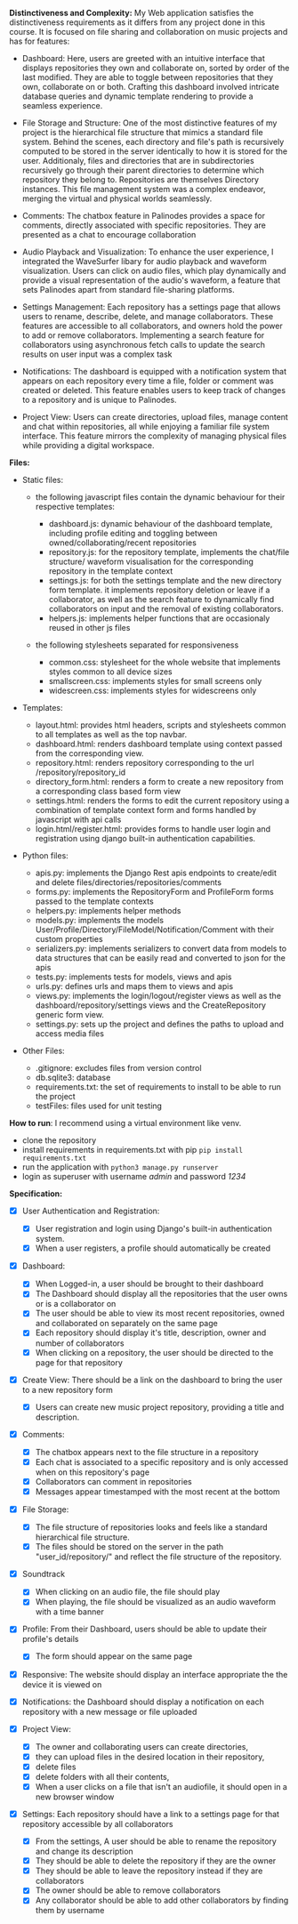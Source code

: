 **Distinctiveness and Complexity:**
  My Web application satisfies the distinctiveness requirements as it differs from any project done in this course. It is focused on file sharing and collaboration on music projects and has for features:
  - Dashboard:
      Here, users are greeted with an intuitive interface that displays repositories they own and collaborate on, sorted by order of the last modified. They are able to toggle between repositories that they own, collaborate on or both. Crafting this dashboard involved intricate database queries and dynamic template rendering to provide a seamless experience.

  - File Storage and Structure:
      One of the most distinctive features of my project is the hierarchical file structure that mimics a standard file system. Behind the scenes, each directory and file's path is recursively computed to be stored in the server identically to how it is stored for the user. Additionaly, files and directories that are in subdirectories recursively go through their parent directories to determine which repository they belong to. Repositories are themselves Directory instances. This file management system was a complex endeavor, merging the virtual and physical worlds seamlessly.

  - Comments:
      The chatbox feature in Palinodes provides a space for comments, directly associated with specific repositories. They are presented as a chat to encourage collaboration

  - Audio Playback and Visualization:
      To enhance the user experience, I integrated the WaveSurfer libary for audio playback and waveform visualization. Users can click on audio files, which play dynamically and provide a visual representation of the audio's waveform, a feature that sets Palinodes apart from standard file-sharing platforms.

  - Settings Management:
      Each repository has a settings page that allows users to rename, describe, delete, and manage collaborators. These features are accessible to all collaborators, and owners hold the power to add or remove collaborators. Implementing a search feature for collaborators using asynchronous fetch calls to update the search results on user input was a complex task

  - Notifications:
      The dashboard is equipped with a notification system that appears on each repository every time a file, folder or comment was created or deleted. This feature enables users to keep track of changes to a repository and is unique to Palinodes.

  - Project View:
      Users can create directories, upload files, manage content and chat within repositories, all while enjoying a familiar file system interface. This feature mirrors the complexity of managing physical files while providing a digital workspace.

**Files:**
  - Static files:
    - the following javascript files contain the dynamic behaviour for their respective templates:
      - dashboard.js: dynamic behaviour of the dashboard template, including profile editing and toggling between owned/collaborating/recent repositories
      - repository.js: for the repository template, implements the chat/file structure/ waveform visualisation for the corresponding repository in the template context
      - settings.js: for both the settings template and the new directory form template. it implements repository deletion or leave if a collaborator, as well as the search feature to dynamically find collaborators on input and the removal of existing collaborators.
      - helpers.js: implements helper functions that are occasionaly reused in other js files

    - the following stylesheets separated for responsiveness
      - common.css: stylesheet for the whole website that implements styles common to all device sizes
      - smallscreen.css: implements styles for small screens only
      - widescreen.css: implements styles for widescreens only
  
  - Templates:
    - layout.html: provides html headers, scripts and stylesheets common to all templates as well as the top navbar.
    - dashboard.html: renders dashboard template using context passed from the corresponding view.
    - repository.html: renders repository corresponding to the url /repository/repository_id
    - directory_form.html: renders a form to create a new repository from a corresponding class based form view
    - settings.html: renders the forms to edit the current repository using a combination of template context form and forms handled by javascript with api calls
    - login.html/register.html: provides forms to handle user login and registration using django built-in authentication capabilities.

  - Python files:
    - apis.py: implements the Django Rest apis endpoints to create/edit and delete files/directories/repositories/comments
    - forms.py: implements the RepositoryForm and ProfileForm forms passed to the template contexts
    - helpers.py: implements helper methods
    - models.py: implements the models User/Profile/Directory/FileModel/Notification/Comment with their custom properties
    - serializers.py: implements serializers to convert data from models to data structures that can be easily read and converted to json for the apis
    - tests.py: implements tests for models, views and apis
    - urls.py: defines urls and maps them to views and apis
    - views.py: implements the login/logout/register views as well as the dashboard/repository/settings views and the CreateRepository generic form view.
    - settings.py: sets up the project and defines the paths to upload and access media files

  
  - Other Files:
    - .gitignore: excludes files from version control
    - db.sqlite3: database
    - requirements.txt: the set of requirements to install to be able to run the project
    - testFiles: files used for unit testing

**How to run**:
I recommend using a virtual environment like venv.

- clone the repository
- install requirements in requirements.txt with pip `pip install requirements.txt`
- run the application with `python3 manage.py runserver`
- login as superuser with username _admin_ and password _1234_

**Specification:**

- [x] User Authentication and Registration:
  - [x] User registration and login using Django's built-in authentication system.
  - [x] When a user registers, a profile should automatically be created
  
- [x] Dashboard:
  - [x] When Logged-in, a user should be brought to their dashboard
  - [x] The Dashboard should display all the repositories that the user owns or is a collaborator on 
  - [x] The user should be able to view its most recent repositories, owned and collaborated on separately on the same page
  - [x] Each repository should display it's title, description, owner and number of collaborators
  - [x] When clicking on a repository, the user should be directed to the page for that repository
    
- [x] Create View: There should be a link on the dashboard to bring the user to a new repository form 
  - [x]  Users can create new music project repository, providing a title and description.

- [x] Comments:
  - [x] The chatbox appears next to the file structure in a repository
  - [x] Each chat is associated to a specific repository and is only accessed when on this repository's page
  - [x] Collaborators can comment in repositories
  - [x] Messages appear timestamped with the most recent at the bottom

- [x] File Storage:
    - [x] The file structure of repositories looks and feels like a standard hierarchical file structure.
    - [x] The files should be stored on the server in the path "user_id/repository/" and reflect the file structure of the repository.

- [x] Soundtrack
    - [x] When clicking on an audio file, the file should play 
    - [x] When playing, the file should be visualized as an audio waveform with a time banner

- [x] Profile: From their Dashboard, users should be able to update their profile's details
  - [x] The form should appear on the same page

- [x] Responsive: The website should display an interface appropriate the the device it is viewed on

- [x] Notifications: the Dashboard should display a notification on each repository with a new message or file uploaded

- [x] Project View:
  - [x] The owner and collaborating users can create directories,
  - [x] they can upload files in the desired location in their repository,
  - [x] delete files 
  - [x] delete folders with all their contents,
  - [x] When a user clicks on a file that isn't an audiofile, it should open in a new browser window

- [x] Settings: Each repository should have a link to a settings page for that repository accessible by all collaborators
  - [x] From the settings, A user should be able to rename the repository and change its description
  - [x] They should be able to delete the repository if they are the owner
  - [x] They should be able to leave the repository instead if they are collaborators
  - [x] The owner should be able to remove collaborators
  - [x] Any collaborator should be able to add other collaborators by finding them by username